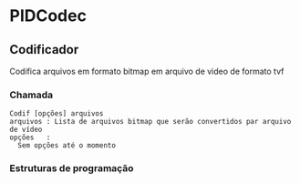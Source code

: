 # PIDCodec

## Codificador
Codifica arquivos em formato bitmap em arquivo de video de formato tvf

### Chamada
```
Codif [opções] arquivos
arquivos : Lista de arquivos bitmap que serão convertidos par arquivo de vídeo
opções   :
  Sem opções até o momento
```
### Estruturas de programação
